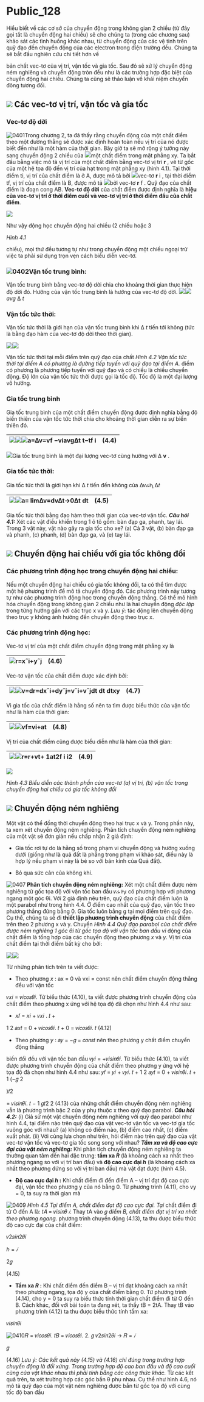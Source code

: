 # Public_128

Hiểu biết về các cơ sở của chuyển động trong không gian 2 chiều (từ đây gọi tắt là chuyển động hai chiều) sẽ cho chúng ta (trong các chương sau) khảo sát các tình huống khác nhau, từ chuyển động của các vệ tinh trên quỹ đạo đến chuyển động của các electron trong điện trường đều. Chúng ta sẽ bắt đầu nghiên cứu chi tiết hơn về

bản chất vec-tơ của vị trí, vận tốc và gia tốc. Sau đó sẽ xử lý chuyển động ném nghiêng và chuyển động tròn đều như là các trường hợp đặc biệt của chuyển động hai chiều. Chúng ta cũng sẽ thảo luận về khái niệm chuyển đông tương đối.

## ![](images/image1.png) Các vec-tơ vị trí, vận tốc và gia tốc

### Vec-tơ độ dời

![0401](images/image2.jpeg)Trong chương 2, ta đã thấy rằng chuyển động của một chất điểm theo một đường thẳng sẽ được xác định hoàn toàn nếu vị trí của nó được biết đến như là một hàm của thời gian. Bây giờ ta sẽ mở rộng ý tưởng này sang chuyển động 2 chiều của
![](images/image3.png)một chất điểm trong mặt phẳng xy. Ta bắt đầu bằng việc mô tả vị trí của một chất điểm bằng vec-tơ vị trí **r** , vẽ từ gốc của một hệ tọa độ đến vị trí của hạt trong mặt phẳng xy (hình 4.1).
Tại thời điểm ti, vị trí của chất điểm là ở A, được mô tả bởi
![](images/image4.png)vec-tơ **r** i , tại thời điểm tf, vị trí của chất điểm là B, được mô tả
![](images/image5.png)bởi vec-tơ **r** f . Quỹ đạo của chất điểm là đoạn cong AB.
**Vec-tơ độ dời** của chất điểm được định nghĩa là **hiệu của vec-tơ vị trí ở thời điểm cuối và vec-tơ vị trí ở thời điểm đầu của chất điểm**.

![](images/image7.png)

Như vậy động học chuyển động hai chiều (2 chiều hoặc 3

_Hình 4.1_

chiều), mọi thứ đều tương tự như trong chuyển động một chiều ngoại trừ việc ta phải sử dụng trọn vẹn cách biểu diễn vec-tơ.

### ![0402](images/image8.jpeg)Vận tốc trung bình:

Vận tốc trung bình bằng vec-tơ độ dời chia cho khoảng thời gian thực hiện độ dời đó. Hướng của vận tốc trung bình là hướng của vec-tơ độ dời.
![](images/image9.png)![](images/image10.png) _avg_ ∆ _t_

### Vận tốc tức thời:

Vận tốc tức thời là giới hạn của vận tốc trung bình khi Δ _t_ tiến tới không (tức là bằng đạo hàm của vec-tơ độ dời theo thời gian).

![](images/image11.png)![](images/image14.png)

Vận tốc tức thời tại mỗi điểm trên quỹ đạo của chất
_Hình 4.2 Vận tốc tức thời tại điểm A có phương là đường tiếp tuyến với quỹ đạo tại điểm A._
điểm có phương là phương tiếp tuyến với quỹ đạo và có chiều là chiều chuyển động. Độ lớn của vận tốc tức thời được gọi là tốc độ. Tốc độ là một đại lượng vô hướng.

### Gia tốc trung bình

Gia tốc trung bình của một chất điểm chuyển động được định nghĩa bằng độ biến thiên của vận tốc tức thời chia cho khoảng thời gian diễn ra sự biến thiên đó.


| ![](images/image15.png)![](images/image18.png)![](images/image19.png)a≡∆v=vf −viavg∆t t−tf i | (4.4) |
| --- | --- |

 

![](images/image20.png)Gia tốc trung bình là một đại lượng vec-tơ cùng hướng với ∆ **v** .

### Gia tốc tức thời:

Gia tốc tức thời là giới hạn khi Δ _t_ tiến đến không của ∆𝑣ሬԦ
∆𝑡


| ![](images/image24.png)![](images/image25.png)a≡ lim∆v=dv∆t→0∆t dt | (4.5) |
| --- | --- |

 

Gia tốc tức thời bằng đạo hàm theo thời gian của vec-tơ vận tốc.
_**Câu hỏi 4.1:**_ Xét các vật điều khiển trong 1 ô tô gồm: bàn đạp ga, phanh, tay lái. Trong 3 vật này, vật nào gây ra gia tốc cho xe? (a) Cả 3 vật, (b) bàn đạp ga và phanh, (c) phanh, (d) bàn đạp ga, và (e) tay lái.

## ![](images/image26.png) Chuyển động hai chiều với gia tốc không đổi

### Các phương trình động học trong chuyển động hai chiều:

Nếu một chuyển động hai chiều có gia tốc không đổi, ta có thể tìm được một hệ phương trình để mô tả chuyển động đó. Các phương trình này tương tự như các phương trình động học trong chuyển động thẳng.
Có thể mô hình hóa chuyển động trong không gian 2 chiều như là hai chuyển động _độc lập_ trong từng hướng gắn với các trục x và y. _Lưu ý:_ tác động lên chuyển động theo trục y không ảnh hưởng đến chuyển động theo trục x.

### Các phương trình động học:

Vec-tơ vị trí của một chất điểm chuyển động trong mặt phẳng xy là


| ![](images/image29.png)r=xˆi+yˆj | (4.6) |
| --- | --- |

 

Vec-tơ vận tốc của chất điểm được xác định bởi:


| ![](images/image9.png)![](images/image10.png)v=dr=dxˆi+dyˆj=vˆi+vˆjdt dt dtxy | (4.7) |
| --- | --- |

 

Vì gia tốc của chất điểm là hằng số nên ta tìm được biểu thức của vận tốc như là hàm của thời gian:


| ![](images/image30.png)![](images/image32.png)vf=vi+at | (4.8) |
| --- | --- |

 

Vị trí của chất điểm cũng được biểu diễn như là hàm của thời gian:


| ![](images/image33.png)![](images/image36.png)r=r+vt+ 1at2f i i2 | (4.9) |
| --- | --- |

 

![](images/image37.jpeg)

_Hình 4.3 Biểu diễn các thành phần của vec-tơ (a) vị trí, (b) vận tốc trong chuyển động hai chiều có gia tốc không đổi_

## ![](images/image40.png) Chuyển động ném nghiêng

Một vật có thể đồng thời chuyển động theo hai trục x và y. Trong phần này, ta xem xét chuyển động ném nghiêng. Phân tích chuyển động ném nghiêng của một vật sẽ đơn giản nếu chấp nhận 2 giả định:

  * Gia tốc rơi tự do là hằng số trong phạm vi chuyển động và hướng xuống dưới (giống như là quả đất là phẳng trong phạm vi khảo sát, điều này là hợp lý nếu phạm vi này là bé so với bán kính của Quả đất).

  * Bỏ qua sức cản của không khí.


![0407](images/image41.jpeg) **Phân tích chuyển động ném nghiêng:** Xét một chất điểm được ném nghiêng từ gốc tọa độ với vận tốc ban đầu
𝑣ሬ Ԧ𝜄 có phương hợp với phương ngang một góc θi. Với 2 giả định nêu trên, quỹ đạo của chất điểm luôn là một parabol như trong hình 4.4. Ở điểm cao nhất của quỹ đạo, vận tốc theo phương thẳng đứng bằng 0. Gia tốc luôn bằng g tại mọi điểm trên quỹ đạo.
Cụ thể, chúng ta sẽ đi **thiết lập phương trình chuyển động** của chất điểm trên theo 2 phương x và y. Chuyển
_Hình 4.4 Quỹ đạo parabol của chất điểm được ném nghiêng 1 góc θi từ gốc tọa độ với vận tốc ban đầu vi_
động của chất điểm là tổng hợp của các chuyển động theo phương _x_ và _y_. Vị trí của chất điểm tại thời điểm bất kỳ cho bởi:

![](images/image42.png)![](images/image43.png)

Từ những phân tích trên ta viết được:

  * Theo phương _x_ : ax = 0 và vxi = const nên chất điểm chuyển động thẳng đều với vận tốc


𝑣𝑥𝑖 = 𝑣𝑖𝑐𝑜𝑠𝜃𝑖. Từ biểu thức (4.10), ta viết được phương trình chuyển động của chất điểm theo phương x ứng với hệ tọa độ đã chọn như hình 4.4 như sau:

  * 𝑥𝑓 = 𝑥𝑖 + 𝑣𝑥𝑖 . 𝑡 +


1
2 𝑎𝑥𝑡
= 0 + 𝑣𝑖𝑐𝑜𝑠𝜃𝑖. 𝑡 + 0 = 𝑣𝑖𝑐𝑜𝑠𝜃𝑖. 𝑡 (4.12)

  * Theo phương _y_ : 𝑎𝑦 = −𝑔 = 𝑐𝑜𝑛𝑠𝑡 nên theo phương y chất điểm chuyển động thẳng


biến đổi đều với vận tốc ban đầu 𝑣𝑦𝑖 = +𝑣𝑖𝑠𝑖𝑛𝜃𝑖. Từ biểu thức (4.10), ta viết được phương trình chuyển động của chất điểm theo phương y ứng với hệ tọa độ đã chọn như hình 4.4 như sau:
𝑦𝑓 = 𝑦𝑖 + 𝑣𝑦𝑖. 𝑡 +
1
2 𝑎𝑦𝑡
= 0 + 𝑣𝑖𝑠𝑖𝑛𝜃𝑖. 𝑡 +
1 (−𝑔
2

)𝑡2

= 𝑣𝑖𝑠𝑖𝑛𝜃𝑖. 𝑡 −
1 𝑔𝑡2
2
(4.13)
của những chất điểm chuyển động ném nghiêng vẫn là phương trình bậc 2 của y phụ thuộc x theo quỹ đạo parabol.
_**Câu hỏi 4.2:**_ (i) Giả sử một vật chuyển động ném nghiêng với quỹ đạo parabol như hình 4.4, tại điểm nào trên quỹ đạo của vật vec-tơ vận tốc và vec-tơ gia tốc vuông góc với nhau? (a) không có điểm nào, (b) điểm cao nhất, (c) điểm xuất phát. (ii) Với cùng lựa chọn như trên, hỏi điểm nào trên quỹ đạo của vật vec-tơ vận tốc và vec-tơ gia tốc song song với nhau?
_**Tầm xa và độ cao cực đại của vật ném nghiêng:**_
Khi phân tích chuyển động ném nghiêng ta thường quan tâm đến hai đặc trưng: **tầm xa _R_** (là khoảng cách xa nhất theo phương ngang so với vị trí ban đầu) và **độ cao cực đại _h_** (là khoảng cách xa nhất theo phương đứng so với vị trí ban đầu) mà vật đạt được (hình 4.5).

  * **Độ cao cực đại _h_ :** Khi chất điểm đi đến điểm A – vị trí đạt độ cao cực đại, vận tốc theo phương y của nó bằng 0. Từ phương trình (4.11), cho vy = 0, ta suy ra thời gian mà


![0409](images/image44.jpeg)
_Hình 4.5 Tại điểm A, chất điểm đạt độ cao cực đại. Tại_
chất điểm đi từ O đến A là: 𝑡𝐴
= 𝑣𝑖𝑠𝑖𝑛𝜃 _𝑖_. Thay tA vào
𝑔
_điểm B, chất điểm đạt vị trí xa nhất theo phương ngang._
phương trình chuyển động (4.13), ta thu được biểu thức
độ cao cực đại của chất điểm:

𝑣2𝑠𝑖𝑛2𝜃𝑖

ℎ = _𝑖_

2𝑔

(4.15)

  * **Tầm xa _R_ :** Khi chất điểm đến điểm B – vị trí đạt khoảng cách xa nhất theo phương ngang, tọa độ y của chất điểm bằng 0. Từ phương trình (4.14), cho y = 0 ta suy ra biểu thức tính thời gian chất điểm đi từ O đến B. Cách khác, đối với bài toán ta đang xét, ta thấy tB = 2tA. Thay tB vào phương trình (4.12) ta thu được biểu thức tính tầm xa:


𝑣𝑖𝑠𝑖𝑛𝜃𝑖

![0410](images/image45.jpeg)𝑅 = 𝑣𝑖𝑐𝑜𝑠𝜃𝑖. 𝑡𝐵 = 𝑣𝑖𝑐𝑜𝑠𝜃𝑖. 2. 𝑔
𝑣2𝑠𝑖𝑛2𝜃𝑖
→ 𝑅 = _𝑖_

𝑔

(4.16)
_Lưu ý: Các kết quả này (4.15) và (4.16) chỉ đúng trong trường hợp chuyển động là đối xứng. Trong trường hợp độ cao ban đầu và độ cao cuối cùng của vật khác nhau thì phải tính bằng các công thức khác._
Từ các kết quả trên, ta xét trường hợp các góc bắn θ phụ nhau. Cụ thể như hình 4.6, nó mô tả quỹ đạo của một vật ném nghiêng được bắn từ gốc tọa độ với cùng tốc độ ban đầu